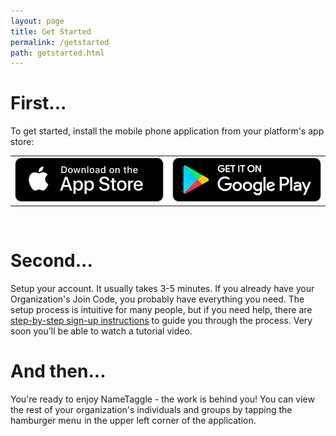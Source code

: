 ```yaml
---
layout: page
title: Get Started
permalink: /getstarted
path: getstarted.html
---
```


<h1 class="perm-marker">First...</h1>
To get started, install the mobile phone application from your platform's app store:

<table>
<tr>
<td><a href="https://apps.apple.com/us/app/nametaggle/id1479297455"><img src ="./assets/download-app-store.png"></a></td>
<td><a href="https://play.google.com/store/apps/details?id=com.nametaggle.nametaggle&hl=en_US"><img src ="./assets/download-google-play.png"></a></td>
</tr>
</table>

<br>
<h1 class="perm-marker">Second...</h1>
Setup your account.  It usually takes 3-5 minutes. If you already have your Organization's Join Code, you probably have everything you need.  The setup process is intuitive for many people, but if you need help, there are <a href="/procedures/010-NewUserSignup/">step-by-step sign-up instructions</a> to guide you through the process. Very soon you'll be able to watch a tutorial video.  

<br>
<h1 class="perm-marker">And then...</h1>
You're ready to enjoy NameTaggle - the work is behind you!  You can view the rest of your organization's individuals and groups by tapping the hamburger menu <img src="./assets/remember.svg" height="1em">in the upper left corner of the application.

